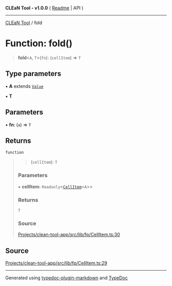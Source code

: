**CLEaN Tool - v1.0.0** ( [Readme](../README.md) \| API )

***

[CLEaN Tool](../exports.md) / fold

# Function: fold()

> **fold**\<`A`, `T`\>(`fn`): (`cellItem`) => `T`

## Type parameters

▪ **A** extends [`Value`](../type-aliases/Value.md)

▪ **T**

## Parameters

▪ **fn**: (`a`) => `T`

## Returns

`function`

> > (`cellItem`): `T`
>
> ### Parameters
>
> ▪ **cellItem**: `Readonly`\<[`CellItem`](../interfaces/CellItem.md)\<`A`\>\>
>
> ### Returns
>
> `T`
>
> ### Source
>
> [Projects/clean-tool-app/src/lib/fp/CellItem.ts:30](https://github.com/yuckyh/clean-tool-app/)
>

## Source

[Projects/clean-tool-app/src/lib/fp/CellItem.ts:29](https://github.com/yuckyh/clean-tool-app/)

***

Generated using [typedoc-plugin-markdown](https://www.npmjs.com/package/typedoc-plugin-markdown) and [TypeDoc](https://typedoc.org/)

